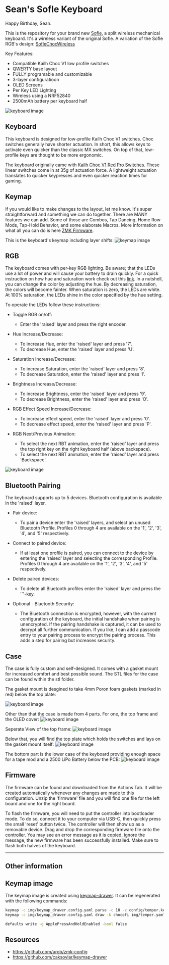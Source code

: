 Sean's Sofle Keyboard
=============== 

Happy Birthday, Sean.

This is the repository for your brand new [Sofle](https://github.com/josefadamcik/SofleKeyboard), a split wireless
mechanical keyboard. It's a wireless variant of the original Sofle. A variation of the Sofle RGB's design: [SofleChocWireless](https://github.com/josefadamcik/SofleKeyboard)

Key Features:
 * Compatible Kailh Choc V1 low profile switches
 * QWERTY base layout
 * FULLY programable and customizable
 * 3-layer configuratioon
 * OLED Screens
 * Per Key LED Lighting
 * Wireless using a NRF52840
 * 2500mAh battery per keyboard half
 
![keyboard image](img/seankeeb1.jpg)

## Keyboard

This keyboard is designed for low-profile Kailh Choc V1 switches. Choc switches generally have shorter actuation. In short, this allows keys to activate even quicker than the classic MX switches. On top of that, low-profile keys are thought to be more ergonomic. 

The keyboard originally came with [Kailh Choc V1 Red Pro Switches](https://www.littlekeyboards.com/products/kailh-choc-pro-low-profile-switches?variant=32328459681859). These linear switches come in at 35g of actuation force. A lightweight actuation translates to quicker keypresses and even quicker reaction times for gaming. 


## Keymap
If you would like to make changes to the layout, let me know. It's super straightforward and something we can do together. There are MANY features we can add. Some of those are Combos, Tap Dancing, Home Row Mods, Tap-Hold Behavior, and some elaborate Macros. 
More information on what all you can do is here [ZMK Firmware](https://zmk.dev/). 

This is the keyboard's keymap including layer shifts:
![keymap image](img/sofle.svg)


## RGB
The keyboard comes with per-key RGB lighting. 
Be aware; that the LEDs use a lot of power and will cause your battery to drain quickly.
For a quick instruction on how hue and saturation work check out this [link](http://www.differencebetween.net/miscellaneous/difference-between-hue-and-saturation/).
In a nutshell, you can change the color by adjusting the hue. 
By decreasing saturation, the colors will become fainter. When saturation is zero, the LEDs are white. At 100% saturation, the LEDs shine in the color specified by the hue setting.

To operate the LEDs follow these instructions:

* Toggle RGB on/off:
  * Enter the 'raised' layer and press the right encoder.

* Hue Increase/Decrease:
  * To increase Hue, enter the 'raised' layer and press '7'.
  * To decrease Hue, enter the 'raised' layer and press 'U'.

* Saturation Increase/Decrease:
  * To increase Saturation, enter the 'raised' layer and press '8'.
  * To decrease Saturation, enter the 'raised' layer and press 'I'.

* Brightness Increase/Decrease:
  * To increase Brightness, enter the 'raised' layer and press '9'.
  * To decrease Brightness, enter the 'raised' layer and press 'O'.

* RGB Effect Speed Increase/Decrease:
  * To increase effect speed, enter the 'raised' layer and press '0'.
  * To decrease effect speed, enter the 'raised' layer and press 'P'.

* RGB Next/Previous Animation:
  * To select the next RBT animation, enter the 'raised' layer and press the top right key on the right keyboard half (above backspace).
  * To select the next RBT animation, enter the 'raised' layer and press 'Backspace'.
 
![keyboard image](img/seankeeb2.jpg)


## Bluetooth Pairing
The keyboard supports up to 5 devices. Bluetooth configuration is available in the 'raised' layer. 

* Pair device:
  * To pair a device enter the 'raised' layers, and select an unused Bluetooth Profile. Profiles 0 through 4 are available on the '1', '2', '3', '4', and '5' respectively.

* Connect to paired device:
  * If at least one profile is paired, you can connect to the device by entering the 'raised' layer and selecting the corresponding Profile. Profiles 0 through 4 are available on the '1', '2', '3', '4', and '5' respectively.

* Delete paired devices:
  * To delete all Bluetooth profiles enter the 'raised' layer and press the '`'-key.

* Optional - Bluetooth Security:
  * The Bluetooth connection is encrypted, however, with the current configuration of the keyboard, the initial handshake when pairing is unencrypted. If the pairing handshake is captured, it can be used to decrypt all further communication. If you like, I can add a passcode entry to your pairing process to encrypt the pairing process. This adds a step for pairing but increases security.
 

## Case
The case is fully custom and self-designed. It comes with a gasket mount for increased comfort and best possible sound.
The STL files for the case can be found within the stl folder.

The gasket mount is desgined to take 4mm Poron foam gaskets (marked in red) below the top plate:

![keyboard image](img/seankeeb_modelgasket.png)

Other than that the case is made from 4 parts. For one, the top frame and the OLED cover:
![keyboard image](img/seankeeb_model1.png)

 Seperate View of the top frame:
 ![keyboard image](img/seankeeb_model4.png)

Below that, you will find the top plate which holds the switches and lays on the gasket mount itself:
![keyboard image](img/seankeeb_model2.png)

The bottom part is the lower case of the keyboard providing enough space for a tape mod and a 2500 LiPo Battery below the PCB:
![keyboard image](img/seankeeb_model3.png)



## Firmware
The firmware can be found and downloaded from the Actions Tab. It will be created automatically whenever any changes are made to this configuration. Unzip the 'firmware' file and you will find one file for the left board and one for the right board.

To flash the firmware, you will need to put the controller into bootloader mode. To do so, connect it to your computer via USB-C, then quickly press the small 'reset' button twice. The controller will then show up as a removable device. Drag and drop the corresponding firmware file onto the controller. You may see an error message as it is copied, ignore the message, the new firmware has been successfully installed. Make sure to flash both halves of the keyboard.


______________________________________________________________________________________________
## Other information


## Keymap image

The keymap image is created using [keymap-drawer](https://github.com/caksoylar/keymap-drawer).
It can be regenerated with the following commands:

```sh
keymap -c img/keymap_drawer.config.yaml parse -c 10 -z config/temper.keymap > img/temper.yaml
keymap -c img/keymap_drawer.config.yaml draw -k chocofi img/temper.yaml > img/temper.svg
```

```sh
defaults write -g ApplePressAndHoldEnabled -bool false
```

## Resources

 * https://github.com/urob/zmk-config
 * https://github.com/caksoylar/keymap-drawer

